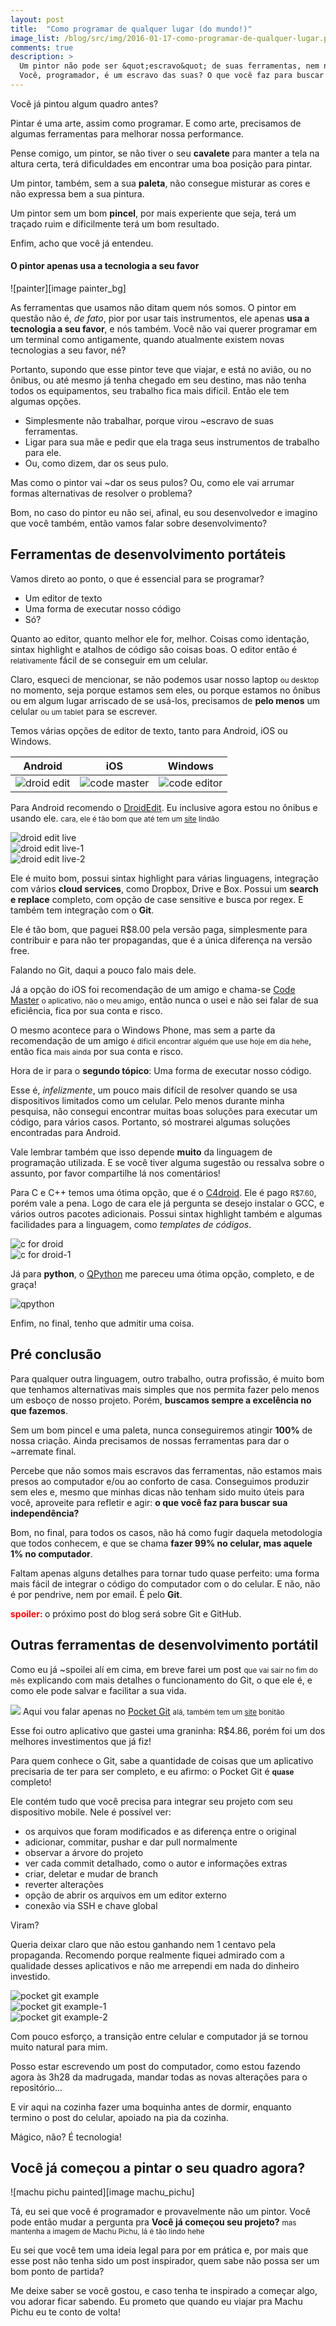 ```yaml
---
layout: post
title:  "Como programar de qualquer lugar (do mundo!)"
image_list: /blog/src/img/2016-01-17-como-programar-de-qualquer-lugar.png
comments: true
description: >
  Um pintor não pode ser &quot;escravo&quot; de suas ferramentas, nem nenhum outro profissional.
  Você, programador, é um escravo das suas? O que você faz para buscar sua independência?
---
```


Você já pintou algum quadro antes?

Pintar é uma arte, assim como programar. E como arte, precisamos de algumas ferramentas para melhorar nossa performance. 

Pense comigo, um pintor, se não tiver o seu <strong>cavalete</strong> para manter a tela na altura certa, terá dificuldades em encontrar uma boa posição para pintar.

Um pintor, também, sem a sua <strong>paleta</strong>, não consegue misturar as cores e não expressa bem a sua pintura.

Um pintor sem um bom <strong>pincel</strong>, por mais experiente que seja, terá um traçado ruim e dificilmente terá um bom resultado.

Enfim, acho que você já entendeu.

<h4 class="image-title">O pintor apenas usa a tecnologia a seu favor</h4>
![painter][image painter_bg]

As ferramentas que usamos não ditam quem nós somos. O pintor em questão não é, <em>de fato</em>, pior por usar tais instrumentos, ele apenas <strong>usa a tecnologia a seu favor</strong>, e nós também. Você não vai querer programar em um terminal como antigamente, quando atualmente existem novas tecnologias a seu favor, né?

Portanto, supondo que esse pintor teve que viajar, e está no avião, ou no ônibus, ou até mesmo já tenha chegado em seu destino, mas não tenha todos os equipamentos, seu trabalho fica mais difícil. Então ele tem algumas opções.

<ul>
	<li>
		Simplesmente não trabalhar, porque virou ~escravo de suas ferramentas.
	</li>
	<li>
		Ligar para sua mãe e pedir que ela traga seus instrumentos de trabalho para ele.
	</li>
	<li>
		Ou, como dizem, dar os seus pulo.
	</li>
</ul>

 

Mas como o pintor vai ~dar os seus pulos? Ou, como ele vai arrumar formas alternativas de resolver o problema?

Bom, no caso do pintor eu não sei, afinal, eu sou desenvolvedor e imagino que você também, então vamos falar sobre desenvolvimento?

<h2>Ferramentas de desenvolvimento portáteis</h2>

Vamos direto ao ponto, o que é essencial para se programar? 

 * Um editor de texto
 * Uma forma de executar nosso código
 * Só? 
 
Quanto ao editor, quanto melhor ele for, melhor. Coisas como identação, sintax highlight e atalhos de código são coisas boas. O editor então é <small>relativamente</small> fácil de se conseguir em um celular.

Claro, esqueci de mencionar, se não podemos usar nosso laptop <small>ou desktop</small> no momento, seja porque estamos sem eles, ou porque estamos no ônibus ou em algum lugar arriscado de se usá-los, precisamos de <strong>pelo menos</strong> um celular <small>ou um tablet</small> para se escrever.

Temos várias opções de editor de texto, tanto para Android, iOS ou Windows. 

| Android | iOS | Windows |
|:---:|:---:|:---:|
|![droid edit][image icon_android]|![code master][image icon_ios]|![code editor][image icon_windows]|

Para Android recomendo o <a href="https://play.google.com/store/apps/details?id=com.aor.droidedit.pro">DroidEdit</a>. Eu inclusive agora estou no ônibus e usando ele. <small>cara, ele é tão bom que até tem um <a href="http://www.droidedit.com/">site</a> lindão</small>

<div class="row p">
	<div class="col-md-4">
		<img src="/blog/src/img/2016-01-17-droid-edit-live.png" alt="droid edit live">
	</div>
	<div class="col-md-4">
		<img src="/blog/src/img/2016-01-17-droid-edit-live-1.png" alt="droid edit live-1">
	</div>
	<div class="col-md-4">
		<img src="/blog/src/img/2016-01-17-droid-edit-live-2.png" alt="droid edit live-2">
	</div>
</div>

Ele é muito bom, possui <span class="highlight pre"><span class="nt">sintax</span> <span class="na">highlight</span></span> para várias linguagens, integração com vários <strong>cloud services</strong>, como Dropbox, Drive e Box. Possui um <strong>search e replace</strong> completo, com opção de case sensitive e busca por regex. E também tem integração com o <strong>Git</strong>.

Ele é tão bom, que paguei R$8.00 pela versão paga, simplesmente para contribuir e para não ter propagandas, que é a única diferença na versão free. 

Falando no Git, daqui a pouco falo mais dele.

Já a opção do iOS foi recomendação de um amigo e chama-se <a href="https://itunes.apple.com/br/app/code-master-source-code-editor/id502404926?mt=8">Code Master</a> <small>o aplicativo, não o meu amigo</small>, então nunca o usei e não sei falar de sua eficiência, fica por sua conta e risco.

O mesmo acontece para o Windows Phone, mas sem a parte da recomendação de um amigo <small>é dificil encontrar alguém que use hoje em dia hehe</small>, então fica <small>mais ainda</small> por sua conta e risco.

Hora de ir para o <strong>segundo tópico</strong>: Uma forma de executar nosso código.

Esse é, <em>infelizmente</em>, um pouco mais difícil de resolver quando se usa dispositivos limitados como um celular. Pelo menos durante minha pesquisa, não consegui encontrar muitas boas soluções para executar um código, para vários casos. Portanto, só mostrarei algumas soluções encontradas para Android.

Vale lembrar também que isso depende <strong>muito</strong> da linguagem de programação utilizada. E se você tiver alguma sugestão ou ressalva sobre o assunto, por favor compartilhe lá nos comentários!

Para C e C++ temos uma ótima opção, que é o <a href="https://play.google.com/store/apps/details?id=com.n0n3m4.droidc&hl=en">C4droid</a>. Ele é pago <small>R$7.60</small>, porém vale a pena. Logo de cara ele já pergunta se desejo instalar o GCC, e vários outros pacotes adicionais. Possui sintax highlight também e algumas facilidades para a linguagem, como <em>templates de códigos</em>.

<div class="row p">
	<div class="col-sm-6">
		<img src="/blog/src/img/2016-01-17-c-for-droid.png" alt="c for droid">
	</div>
	<div class="col-sm-6">
		<img src="/blog/src/img/2016-01-17-c-for-droid-1.png" alt="c for droid-1">
	</div>
</div>

Já para <strong>python</strong>, o <a href="https://play.google.com/store/apps/details?id=com.hipipal.qpyplus&hl=en">QPython</a> me pareceu uma ótima opção, completo, e de graça!

<span class="center-horizontal">
	<img src="/blog/src/img/2016-01-17-q-phyton.png" alt="qpython">
</span>

Enfim, no final, tenho que admitir uma coisa.

<h2>Pré conclusão</h2>

Para qualquer outra linguagem, outro trabalho, outra profissão, é muito bom que tenhamos alternativas mais simples que nos permita fazer pelo menos um esboço de nosso projeto. Porém, <strong>buscamos sempre a excelência no que fazemos</strong>.

Sem um bom pincel e uma paleta, nunca conseguiremos atingir <strong>100%</strong> de nossa criação. Ainda precisamos de nossas ferramentas para dar o ~arremate final.

Percebe que não somos mais escravos das ferramentas, não estamos mais presos ao computador e/ou ao conforto de casa. Conseguimos produzir sem eles e, mesmo que minhas dicas não tenham sido muito úteis para você, aproveite para refletir e agir: <strong>o que você faz para buscar sua independência?</strong>

Bom, no final, para todos os casos, não há como fugir daquela metodologia que todos conhecem, e que se chama <strong>fazer 99% no celular, mas aquele 1% no computador</strong>.

Faltam apenas alguns detalhes para tornar tudo quase perfeito: uma forma mais fácil de integrar o código do computador com o do celular. E não, não é por pendrive, nem por email. É pelo <strong>Git</strong>.

<strong style="color:red;">spoiler: </strong> o próximo post do blog será sobre Git e GitHub.


<h2>Outras ferramentas de desenvolvimento portátil</h2>

Como eu já ~spoilei alí em cima, em breve farei um post <small>que vai sair no fim do mês</small> explicando com mais detalhes o funcionamento do Git, o que ele é, e como ele pode salvar e facilitar a sua vida.

<img src="/blog/src/img/2016-01-17-pocket-git.png"> Aqui vou falar apenas no <a href="https://play.google.com/store/apps/details?id=com.aor.pocketgit&hl=en_GB">Pocket Git</a> <small>alá, também tem um <a href="http://pocketgit.com/">site</a> bonitão</small>

Esse foi outro aplicativo que gastei uma graninha: R$4.86, porém foi um dos melhores investimentos que já fiz!

Para quem conhece o Git, sabe a quantidade de coisas que um aplicativo precisaria de ter para ser completo, e eu afirmo: o Pocket Git é <small><strong>quase</strong></small> completo!

Ele contém tudo que você precisa para integrar seu projeto com seu dispositivo mobile. Nele é possível ver:

 * os arquivos que foram modificados e as diferença entre o original
 * adicionar, commitar, pushar e dar pull normalmente
 * observar a árvore do projeto
 * ver cada commit detalhado, como o autor e informações extras
 * criar, deletar e mudar de branch
 * reverter alterações
 * opção de abrir os arquivos em um editor externo
 * conexão via SSH e chave global

Viram? 

Queria deixar claro que não estou ganhando nem 1 centavo pela propaganda. Recomendo porque realmente fiquei admirado com a qualidade desses aplicativos e não me arrependi em nada do dinheiro investido.

<div class="row p">
	<div class="col-md-4">
		<img src="/blog/src/img/2016-01-17-pocket-git-example.png" alt="pocket git example">
	</div>
	<div class="col-md-4">
		<img src="/blog/src/img/2016-01-17-pocket-git-example-1.png" alt="pocket git example-1">
	</div>
	<div class="col-md-4">
		<img src="/blog/src/img/2016-01-17-pocket-git-example-2.png" alt="pocket git example-2">
	</div>
</div>

Com pouco esforço, a transição entre celular e computador já se tornou muito natural para mim.

Posso estar escrevendo um post do computador, como estou fazendo agora às 3h28 da madrugada, mandar todas as novas alterações para o repositório...

E vir aqui na cozinha fazer uma boquinha antes de dormir, enquanto termino o post do celular, apoiado na pia da cozinha.

Mágico, não? É tecnologia!

<h2 class="image-title">Você já começou a pintar o seu quadro agora?</h2>
![machu pichu painted][image machu_pichu]

Tá, eu sei que você é programador e provavelmente não um pintor. Você pode então mudar a pergunta pra <strong>Você já começou seu projeto?</strong> <small>mas mantenha a imagem de Machu Pichu, lá é tão lindo hehe</small>

Eu sei que você tem uma ideia legal para por em prática e, por mais que esse post não tenha sido um post inspirador, quem sabe não possa ser um bom ponto de partida?

Me deixe saber se você gostou, e caso tenha te inspirado a começar algo, vou adorar ficar sabendo. Eu prometo que quando eu viajar pra Machu Pichu eu te conto de volta!


[image painter_bg]: /blog/src/img/2016-01-17-painter-bg.jpg
[image machu_pichu]: /blog/src/img/2016-01-17-machu-pichu.jpg
[image icon_ios]: /blog/src/img/2016-01-17-code-master-ios.jpeg
[image icon_android]: /blog/src/img/2016-01-17-droid-edit.png
[image icon_windows]: /blog/src/img/2016-01-17-app-windows.png
[image droid_edit_live]: /blog/src/img/2016-01-17-droid-edit-live.png
[image droid_edit_live-1]: /blog/src/img/2016-01-17-droid-edit-live-1.png
[image droid_edit_live-2]: /blog/src/img/2016-01-17-droid-edit-live-2.png
[image c_for_droid]: /blog/src/img/2016-01-17-c-for-droid.png
[image c_for_droid-1]: /blog/src/img/2016-01-17-c-for-droid-1.png

